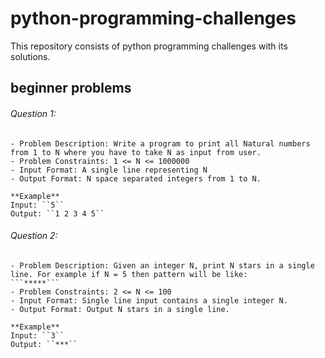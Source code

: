 # python-programming-challenges
This repository consists of python programming challenges with its solutions.

## beginner problems

###### Question 1:
    - Problem Description: Write a program to print all Natural numbers from 1 to N where you have to take N as input from user.
    - Problem Constraints: 1 <= N <= 1000000
    - Input Format: A single line representing N
    - Output Format: N space separated integers from 1 to N.

    **Example**
    Input: ``5``
    Output: ``1 2 3 4 5``

###### Question 2:
    - Problem Description: Given an integer N, print N stars in a single line. For example if N = 5 then pattern will be like: 
    ```*****```
    - Problem Constraints: 2 <= N <= 100
    - Input Format: Single line input contains a single integer N.
    - Output Format: Output N stars in a single line.

    **Example**
    Input: ``3``
    Output: ``***``